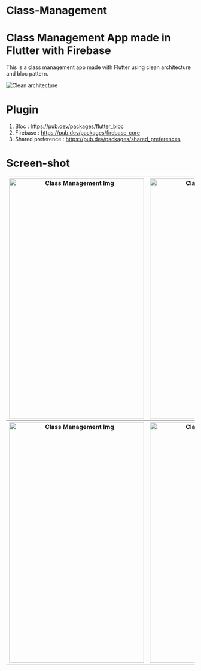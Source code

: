 # Class-Management
##
# Class Management App made in Flutter with Firebase 
This is a class management app made with Flutter  using clean architecture and bloc pattern.

<img src="https://camo.githubusercontent.com/a5485a38e6af7aa1055807a47e1833fc9a35eb7b997940b26936dcffae760623/68747470733a2f2f6d69726f2e6d656469756d2e636f6d2f6d61782f3737322f302a73664344456235373157442d374566502e6a7067"  alt="Clean architecture"  >

**<H1>Plugin</H1>**
1. Bloc : https://pub.dev/packages/flutter_bloc
2. Firebase : https://pub.dev/packages/firebase_core
3. Shared preference : https://pub.dev/packages/shared_preferences

**<H1>Screen-shot</H1>**

<table>
  <tr>
    <th> <img src="https://firebasestorage.googleapis.com/v0/b/classapp-f7ed3.appspot.com/o/quan%20ly%20lop%20hoc%2Fz3946681645588_764fb27746be3d0c4b1397f40fd2071e.jpg?alt=media&token=2a45ebc1-8aed-46e8-9333-cbbba09c13c4"  alt="Class Management Img" width = 360px height = 640px ></th>
   <th> <img src="https://firebasestorage.googleapis.com/v0/b/classapp-f7ed3.appspot.com/o/quan%20ly%20lop%20hoc%2Fz3946681646756_6dee50dfaa598c74fb0fd7f790736a77.jpg?alt=media&token=64eb67c2-4e1e-4eaa-94af-5278b9de2e14"  alt="Class Management Img" width = 360px height = 640px ></th>
    <th> <img src="https://firebasestorage.googleapis.com/v0/b/classapp-f7ed3.appspot.com/o/quan%20ly%20lop%20hoc%2Fz3948841550352_2fdbe483daf92d107ce7a68bb2be8a6e.jpg?alt=media&token=f03daece-74cd-47b9-b418-a4936d18a22e"  alt="Class Management Img" width = 360px height = 640px ></th>
  </tr>
  <tr>
       <th> <img src="https://firebasestorage.googleapis.com/v0/b/classapp-f7ed3.appspot.com/o/quan%20ly%20lop%20hoc%2Fz3948850728216_84f61316e74958d5afaa9de365b8bc40.jpg?alt=media&token=be6549a8-fc7c-42d1-88b2-3c54a2a7c287"  alt="Class Management Img" width = 360px height = 640px ></th>
          <th> <img src="https://firebasestorage.googleapis.com/v0/b/classapp-f7ed3.appspot.com/o/quan%20ly%20lop%20hoc%2Fz3948850728216_84f61316e74958d5afaa9de365b8bc40.jpg?alt=media&token=be6549a8-fc7c-42d1-88b2-3c54a2a7c287"  alt="Class Management Img" width = 360px height = 640px ></th>
  </tr>
</table>
